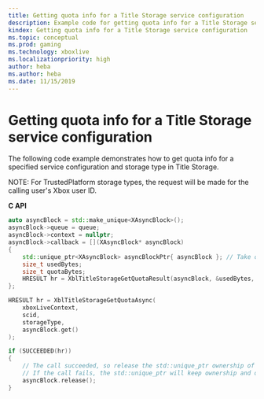 ```yaml
---
title: Getting quota info for a Title Storage service configuration
description: Example code for getting quota info for a Title Storage service configuration.
kindex: Getting quota info for a Title Storage service configuration
ms.topic: conceptual
ms.prod: gaming
ms.technology: xboxlive
ms.localizationpriority: high
author: heba
ms.author: heba
ms.date: 11/15/2019
---
```


# Getting quota info for a Title Storage service configuration

The following code example demonstrates how to get quota info for a specified service configuration and storage type in Title Storage.

NOTE: For TrustedPlatform storage types, the request will be made for the calling user's Xbox user ID.

**C API**
<!-- XblTitleStorageGetQuotaAsync_C.md -->
```cpp
auto asyncBlock = std::make_unique<XAsyncBlock>();
asyncBlock->queue = queue;
asyncBlock->context = nullptr;
asyncBlock->callback = [](XAsyncBlock* asyncBlock)
{
    std::unique_ptr<XAsyncBlock> asyncBlockPtr{ asyncBlock }; // Take over ownership of the XAsyncBlock*
    size_t usedBytes;
    size_t quotaBytes;
    HRESULT hr = XblTitleStorageGetQuotaResult(asyncBlock, &usedBytes, &quotaBytes);
};

HRESULT hr = XblTitleStorageGetQuotaAsync(
    xboxLiveContext,
    scid,
    storageType,
    asyncBlock.get()
);

if (SUCCEEDED(hr))
{
    // The call succeeded, so release the std::unique_ptr ownership of XAsyncBlock* since the callback will take over ownership.
    // If the call fails, the std::unique_ptr will keep ownership and delete the XAsyncBlock*
    asyncBlock.release();
}
```

<!--
**Reference**
* [XAsyncBlock](xasyncblock.md)
* [XblTitleStorageGetQuotaAsync](xbltitlestoragegetquotaasync.md)
* [XblTitleStorageGetQuotaResult](xbltitlestoragegetquotaresult.md)
-->

